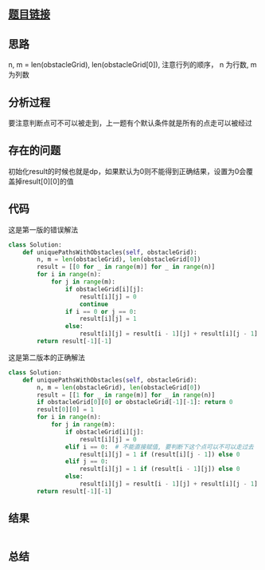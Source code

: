 [//]: # (@Author  : xu.junpeng)
[//]: # (@Time    : 2020/6/25 11:03 下午)
## [题目链接](https://leetcode.com/problems/unique-paths-ii/)

## 思路
n, m = len(obstacleGrid), len(obstacleGrid[0]), 注意行列的顺序， n 为行数, m 为列数
## 分析过程
要注意判断点可不可以被走到，上一题有个默认条件就是所有的点走可以被经过
## 存在的问题
初始化result的时候也就是dp，如果默认为0则不能得到正确结果，设置为0会覆盖掉result[0][0]的值
## 代码
这是第一版的错误解法
```python
class Solution:
    def uniquePathsWithObstacles(self, obstacleGrid):
        n, m = len(obstacleGrid), len(obstacleGrid[0])
        result = [[0 for _ in range(m)] for _ in range(n)]
        for i in range(n):
            for j in range(m):
                if obstacleGrid[i][j]:
                    result[i][j] = 0
                    continue
                if i == 0 or j == 0:
                    result[i][j] = 1
                else:
                    result[i][j] = result[i - 1][j] + result[i][j - 1]
        return result[-1][-1]
```
这是第二版本的正确解法
```python
class Solution:
    def uniquePathsWithObstacles(self, obstacleGrid):
        n, m = len(obstacleGrid), len(obstacleGrid[0])
        result = [[1 for _ in range(m)] for _ in range(n)]
        if obstacleGrid[0][0] or obstacleGrid[-1][-1]: return 0
        result[0][0] = 1
        for i in range(n):
            for j in range(m):
                if obstacleGrid[i][j]:
                    result[i][j] = 0
                elif i == 0:  # 不能直接赋值, 要判断下这个点可以不可以走过去
                    result[i][j] = 1 if (result[i][j - 1]) else 0
                elif j == 0:
                    result[i][j] = 1 if (result[i - 1][j]) else 0
                else:
                    result[i][j] = result[i - 1][j] + result[i][j - 1]
        return result[-1][-1]

```

## 结果
```

```
## 总结

